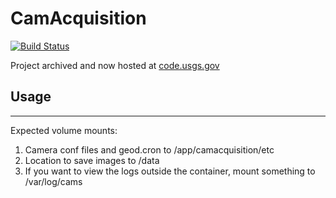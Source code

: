 # CamAcquisition

[![Build Status](https://travis-ci.com/wtollett-usgs/camacquisition.svg?branch=master)](https://travis-ci.com/wtollett-usgs/camacquisition)

Project archived and now hosted at [code.usgs.gov](https://code.usgs.gov/vsc/hvo/camacquisition)

## Usage
---
Expected volume mounts:
1. Camera conf files and geod.cron to /app/camacquisition/etc
2. Location to save images to /data
3. If you want to view the logs outside the container, mount something to /var/log/cams
